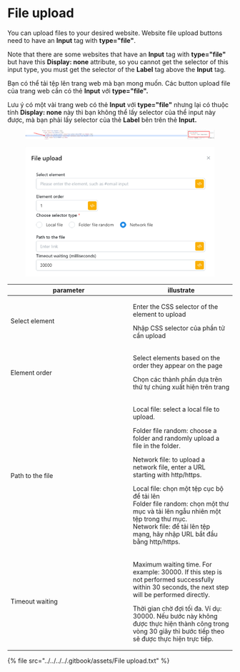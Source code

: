 # File upload

You can upload files to your desired website. Website file upload buttons need to have an **Input** tag with **type="file"**.&#x20;

Note that there are some websites that have an **Input** tag with **type="file"** but have this **Display: none** attribute, so you cannot get the selector of this input type, you must get the selector of the **Label** tag above the **Input** tag.



Bạn có thể tải tệp lên trang web mà bạn mong muốn. Các button upload file của trang web cần có thẻ **Input** với **type="file".**&#x20;

Lưu ý có một vài trang web có thẻ **Input** với **type="file"** nhưng lại có thuộc tính **Display: none** này thì bạn không thể lấy selector của thể input này được, mà bạn phải lấy selector của thẻ **Label** bên trên thẻ **Input.**

<figure><img src="../../../../.gitbook/assets/image (2) (1) (1) (1) (1) (1) (1) (1) (1) (1) (1) (1) (1) (1) (1) (1) (1).png" alt=""><figcaption></figcaption></figure>

<figure><img src="../../../../.gitbook/assets/File upload.png" alt=""><figcaption></figcaption></figure>

<table><thead><tr><th width="260">parameter</th><th>illustrate</th></tr></thead><tbody><tr><td>Select element</td><td><p>Enter the CSS selector of the element to upload</p><p></p><p>Nhập CSS selector của phần tử cần upload</p></td></tr><tr><td>Element order</td><td><p>Select elements based on the order they appear on the page</p><p></p><p>Chọn các thành phần dựa trên thứ tự chúng xuất hiện trên trang</p></td></tr><tr><td>Path to the file</td><td><p>Local file: select a local file to upload. </p><p>Folder file random: choose a folder and randomly upload a file in the folder. </p><p>Network file: to upload a network file, enter a URL starting with http/https.</p><p></p><p>Local file: chọn một tệp cục bộ để tải lên<br>Folder file random: chọn một thư mục và tải lên ngẫu nhiên một tệp trong thư mục.<br>Network file: để tải lên tệp mạng, hãy nhập URL bắt đầu bằng http/https.</p></td></tr><tr><td>Timeout waiting</td><td><p>Maximum waiting time. For example: 30000. If this step is not performed successfully within 30 seconds, the next step will be performed directly.</p><p></p><p>Thời gian chờ đợi tối đa. Ví dụ: 30000. Nếu bước này không được thực hiện thành công trong vòng 30 giây thì bước tiếp theo sẽ được thực hiện trực tiếp.</p></td></tr></tbody></table>

{% file src="../../../../.gitbook/assets/File upload.txt" %}
